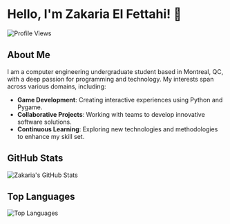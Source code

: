 # Hello, I'm Zakaria El Fettahi! 👋

![Profile Views](https://komarev.com/ghpvc/?username=Zakariaelfettahi&color=blue)

## About Me

I am a computer engineering undergraduate student based in Montreal, QC, with a deep passion for programming and technology. My interests span across various domains, including:

- **Game Development**: Creating interactive experiences using Python and Pygame.
- **Collaborative Projects**: Working with teams to develop innovative software solutions.
- **Continuous Learning**: Exploring new technologies and methodologies to enhance my skill set.


## GitHub Stats

![Zakaria's GitHub Stats](https://github-readme-stats.vercel.app/api?username=Zakariaelfettahi&show_icons=true&theme=radical)

## Top Languages

![Top Languages](https://github-readme-stats.vercel.app/api/top-langs/?username=Zakariaelfettahi&layout=compact&theme=radical)





<!--
**Zakariaelfettahi/Zakariaelfettahi** is a ✨ _special_ ✨ repository because its `README.md` (this file) appears on your GitHub profile.

Here are some ideas to get you started:

- 🔭 I’m currently working on ...
- 🌱 I’m currently learning ...
- 👯 I’m looking to collaborate on ...
- 🤔 I’m looking for help with ...
- 💬 Ask me about ...
- 📫 How to reach me: ...
- 😄 Pronouns: ...
- ⚡ Fun fact: ...
-->
